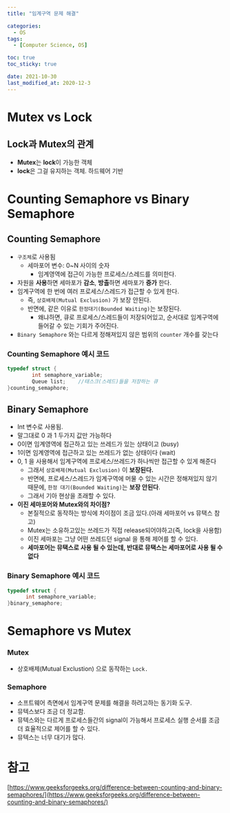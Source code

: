 ```yaml
---
title: "임계구역 문제 해결"

categories:
  - OS
tags:
  - [Computer Science, OS]

toc: true
toc_sticky: true

date: 2021-10-30
last_modified_at: 2020-12-3
---
```


# Mutex vs Lock

## Lock과 Mutex의 관계

- **Mutex**는 **lock**이 가능한 객체
- **lock**은 그걸 유지하는 객체. 하드웨어 기반

# Counting Semaphore vs Binary Semaphore

## Counting Semaphore

- `구조체`로 사용됨
    - 세마포어 변수: 0~N 사이의 숫자
        - 임계영역에 접근이 가능한 프로세스/스레드를 의미한다.
- 자원을 **사용**하면 세마포가 **감소**, **방출**하면 세마포가 **증가** 한다.
- 임계구역에 한 번에 여러 프로세스/스레드가 접근할 수 있게 한다.
    - 즉, `상호배제(Mutual Exclusion)` 가 보장 안된다.
    - 반면에, 같은 이유로 `한정대기(Bounded Waiting)`는 보장된다.
        - 왜냐하면, 큐로 프로세스/스레드들이 저장되어있고, 순서대로 임계구역에 들어갈 수 있는 기회가 주어진다.
- `Binary Semaphore` 와는 다르게 정해져있지 않은 범위의 `counter` 개수를 갖는다

### Counting Semaphore 예시 코드

```c
typedef struct {      
        int semaphore_variable;
        Queue list;    //태스크(스레드)들을 저장하는 큐
}counting_semaphore;
```

## Binary Semaphore

- Int 변수로 사용됨.
- 말그대로 0 과 1 두가지 값만 가능하다
- 0이면 임계영역에 접근하고 있는 쓰레드가 있는 상태이고 (busy)
- 1이면 임계영역에 접근하고 있는 쓰레드가 없는 상태이다 (wait)
- 0, 1 을 사용해서 임계구역에 프로세스/쓰레드가 하나씩만 접근할 수 있게 해준다
    - 그래서 `상호배제(Mutual Exclusion)` 이 **보장된다.**
    - 반면에, 프로세스/스레드가 임계구역에 머물 수 있는 시간은 정해져있지 않기 때문에, `한정 대기(Bounded Waiting)`는 **보장 안된다**.
    - 그래서 기아 현상을 초래할 수 있다.
- **이진 세마포어와 Mutex와의 차이점?**
    - 본질적으로 동작하는 방식에 차이점이 조금 있다.(아래 세마포어 vs 뮤택스 참고)
    - Mutex는 소유하고있는 쓰레드가 직접 release되어야하고(즉, lock을 사용함)
    - 이진 세마포는 그냥 어떤 쓰레드던 signal 을 통해 제어를 할 수 있다.
    - **세마포어는 뮤택스로 사용 될 수 있는데, 반대로 뮤택스는 세마포어로 사용 될 수 없다**

### Binary Semaphore 예시 코드

```c
typedef struct {
      int semaphore_variable;
}binary_semaphore;
```

# Semaphore vs Mutex

### Mutex

- 상호배제(Mutual Exclustion) 으로 동작하는 `Lock.`

### Semaphore

- 소프트웨어 측면에서 임계구역 문제를 해결을 하려고하는 동기화 도구.
- 뮤텍스보다 조금 더 정교함.
- 뮤텍스와는 다르게 프로세스들간의 signal이 가능해서 프로세스 실행 순서를 조금 더 효율적으로 제어를 할 수 있다.
- 뮤텍스는 너무 대기가 많다.

# 참고

[https://www.geeksforgeeks.org/difference-between-counting-and-binary-semaphores/](https://www.geeksforgeeks.org/difference-between-counting-and-binary-semaphores/)
